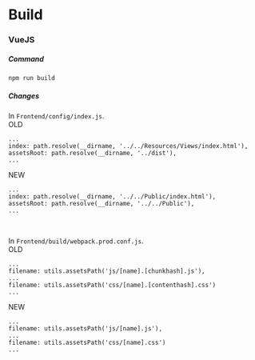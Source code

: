 # Build
### VueJS
##### Command
```
npm run build
```
##### Changes
In `Frontend/config/index.js`. <br/>
OLD
```
...
index: path.resolve(__dirname, '../../Resources/Views/index.html'),
assetsRoot: path.resolve(__dirname, '../dist'),
...
```
NEW
```
...
index: path.resolve(__dirname, '../../Public/index.html'),
assetsRoot: path.resolve(__dirname, '../../Public'),
...
```
<br />

In `Frontend/build/webpack.prod.conf.js`. <br/>
OLD
```
...
filename: utils.assetsPath('js/[name].[chunkhash].js'),
...
filename: utils.assetsPath('css/[name].[contenthash].css')
...
```
NEW
```
...
filename: utils.assetsPath('js/[name].js'),
...
filename: utils.assetsPath('css/[name].css')
...
```